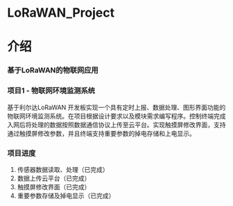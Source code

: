 # LoRaWAN_Project

# 介绍 
### 基于LoRaWAN的物联网应用


### 项目1 - 物联网环境监测系统
基于利尔达LoRaWAN 开发板实现一个具有定时上报、数据处理、图形界面功能的物联网环境监测系统。在项目根据设计要求以及模块需求编写程序。控制终端完成入网后将处理的数据按照数据通信协议上传至云平台。实现触摸屏修改界面，支持通过触摸屏修改参数，并且终端支持重要参数的掉电存储和上电显示。

### 项目进度
1. 传感器数据读取、处理（已完成）
2. 数据上传云平台（已完成）
3. 触摸屏修改界面（已完成）
4. 重要参数存储及掉电显示（已完成）

